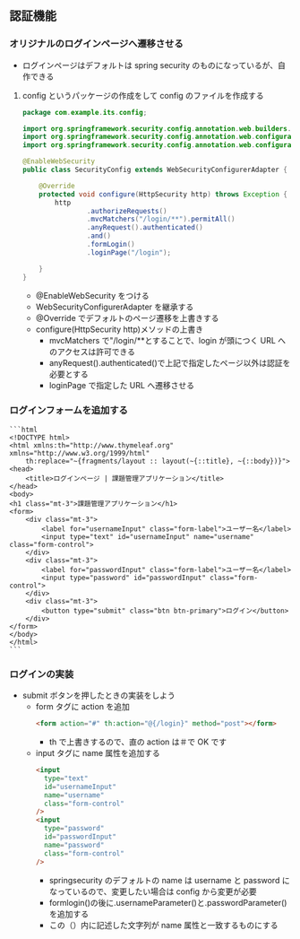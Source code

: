 ## 認証機能

### オリジナルのログインページへ遷移させる

- ログインページはデフォルトは spring security のものになっているが、自作できる

1. config というパッケージの作成をして config のファイルを作成する

   ```java
   package com.example.its.config;

   import org.springframework.security.config.annotation.web.builders.HttpSecurity;
   import org.springframework.security.config.annotation.web.configuration.EnableWebSecurity;
   import org.springframework.security.config.annotation.web.configuration.WebSecurityConfigurerAdapter;

   @EnableWebSecurity
   public class SecurityConfig extends WebSecurityConfigurerAdapter {

       @Override
       protected void configure(HttpSecurity http) throws Exception {
           http
                   .authorizeRequests()
                   .mvcMatchers("/login/**").permitAll()
                   .anyRequest().authenticated()
                   .and()
                   .formLogin()
                   .loginPage("/login");

       }
   }
   ```

   - @EnableWebSecurity をつける
   - WebSecurityConfigurerAdapter を継承する
   - @Override でデフォルトのページ遷移を上書きする
   - configure(HttpSecurity http)メソッドの上書き
     - mvcMatchers で"/login/\*\*とすることで、login が頭につく URL へのアクセスは許可できる
     - anyRequest().authenticated()で上記で指定したページ以外は認証を必要とする
     - loginPage で指定した URL へ遷移させる

### ログインフォームを追加する

    ```html
    <!DOCTYPE html>
    <html xmlns:th="http://www.thymeleaf.org" xmlns="http://www.w3.org/1999/html"
        th:replace="~{fragments/layout :: layout(~{::title}, ~{::body})}">
    <head>
        <title>ログインページ | 課題管理アプリケーション</title>
    </head>
    <body>
    <h1 class="mt-3">課題管理アプリケーション</h1>
    <form>
        <div class="mt-3">
            <label for="usernameInput" class="form-label">ユーザー名</label>
            <input type="text" id="usernameInput" name="username" class="form-control">
        </div>
        <div class="mt-3">
            <label for="passwordInput" class="form-label">ユーザー名</label>
            <input type="password" id="passwordInput" class="form-control">
        </div>
        <div class="mt-3">
            <button type="submit" class="btn btn-primary">ログイン</button>
        </div>
    </form>
    </body>
    </html>
    ```

### ログインの実装

- submit ボタンを押したときの実装をしよう
  - form タグに action を追加
    ```html
    <form action="#" th:action="@{/login}" method="post"></form>
    ```
    - th で上書きするので、直の action は＃で OK です
  - input タグに name 属性を追加する
    ```html
    <input
      type="text"
      id="usernameInput"
      name="username"
      class="form-control"
    />
    <input
      type="password"
      id="passwordInput"
      name="password"
      class="form-control"
    />
    ```
    - springsecurity のデフォルトの name は username と password になっているので、変更したい場合は config から変更が必要
    - formlogin()の後に.usernameParameter()と.passwordParameter()を追加する
    - この（）内に記述した文字列が name 属性と一致するものにする
